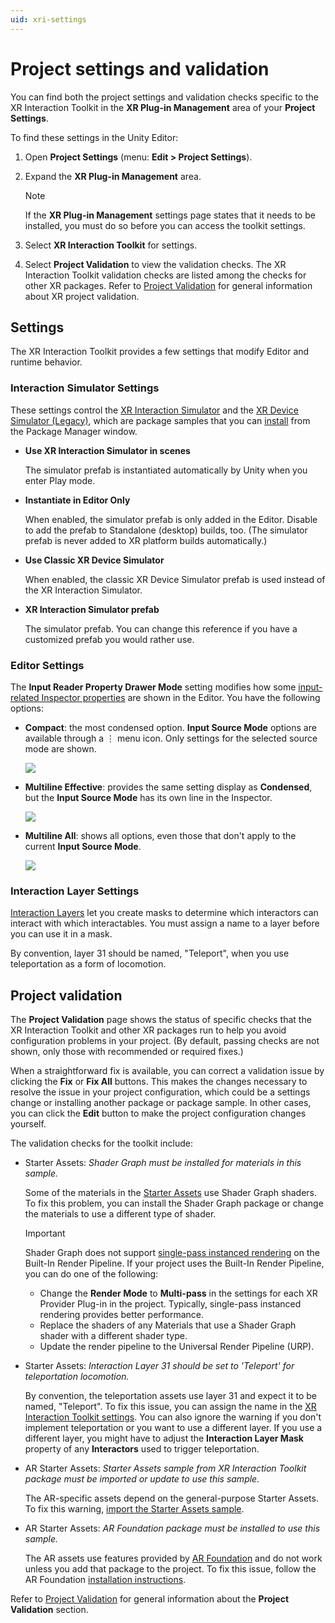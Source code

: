 ```yaml
---
uid: xri-settings
---
```


# Project settings and validation

You can find both the project settings and validation checks specific to the XR Interaction Toolkit in the **XR Plug-in Management** area of your **Project Settings**.

To find these settings in the Unity Editor:

1. Open **Project Settings** (menu: **Edit &gt; Project Settings**).
2. Expand the **XR Plug-in Management** area.

   > [!NOTE]
   > If the **XR Plug-in Management** settings page states that it needs to be installed, you must do so before you can access the toolkit settings.

3. Select **XR Interaction Toolkit** for settings.
4. Select **Project Validation** to view the validation checks. The XR Interaction Toolkit validation checks are listed among the checks for other XR packages. Refer to [Project Validation](xref:xr-core-utils-project-validation) for general information about XR project validation.

## Settings

The XR Interaction Toolkit provides a few settings that modify Editor and runtime behavior.

### Interaction Simulator Settings

These settings control the [XR Interaction Simulator](xref:xri-xr-interaction-simulator-overview) and the [XR Device Simulator (Legacy)](xref:xri-samples-xr-device-simulator), which are package samples that you can [install](xref:xri-installation#installing-samples) from the Package Manager window.

* **Use XR Interaction Simulator in scenes**

   The simulator prefab is instantiated automatically by Unity when you enter Play mode.

* **Instantiate in Editor Only**

   When enabled, the simulator prefab is only added in the Editor. Disable to add the prefab to Standalone (desktop) builds, too. (The simulator prefab is never added to XR platform builds automatically.)

* **Use Classic XR Device Simulator**

   When enabled, the classic XR Device Simulator prefab is used instead of the XR Interaction Simulator.

* **XR Interaction Simulator prefab**

   The simulator prefab. You can change this reference if you have a customized prefab you would rather use.

<a name ="editor-settings"></a>
### Editor Settings

The **Input Reader Property Drawer Mode** setting modifies how some [input-related Inspector properties](xref:xri-configure-input-system) are shown in the Editor. You have the following options:

* **Compact**: the most condensed option. **Input Source Mode** options are available through a &vellip; menu icon. Only settings for the selected source mode are shown.

   ![](images/reader-compact.png)

* **Multiline Effective**: provides the same setting display as **Condensed**, but the **Input Source Mode** has its own line in the Inspector.

   ![](images/reader-multiline-effective.png)

* **Multiline All**: shows all options, even those that don't apply to the current **Input Source Mode**.

   ![](images/reader-multiline-all.png)

<a name ="interaction-layers"></a>
### Interaction Layer Settings

[Interaction Layers](xref:xri-interaction-layers) let you create masks to determine which interactors can interact with which interactables. You must assign a name to a layer before you can use it in a mask.

By convention, layer 31 should be named, "Teleport", when you use teleportation as a form of locomotion.

## Project validation

The **Project Validation** page shows the status of specific checks that the XR Interaction Toolkit and other XR packages run to help you avoid configuration problems in your project. (By default, passing  checks are not shown, only those with recommended or required fixes.)

When a straightforward fix is available, you can correct a validation issue by clicking the **Fix** or **Fix All** buttons. This makes the changes necessary to resolve the issue in your project configuration, which could be a settings change or installing another package or package sample. In other cases, you can click the **Edit** button to make the project configuration changes yourself.

The validation checks for the toolkit include:

* Starter Assets: _Shader Graph must be installed for materials in this sample._

   Some of the materials in the [Starter Assets](xref:xri-samples-starter-assets) use Shader Graph shaders. To fix this problem, you can install the Shader Graph package or change the materials to use a different type of shader.

   > [!IMPORTANT]
   > Shader Graph does not support [single-pass instanced rendering](xref:SinglePassStereoRendering) on the Built-In Render Pipeline. If your project uses the Built-In Render Pipeline, you can do one of the following:
   >
   > * Change the **Render Mode** to **Multi-pass** in the settings for each XR Provider Plug-in in the project. Typically, single-pass instanced rendering provides better performance.
   > * Replace the shaders of any Materials that use a Shader Graph shader with a different shader type.
   > * Update the render pipeline to the Universal Render Pipeline (URP).

* Starter Assets: _Interaction Layer 31 should be set to 'Teleport' for teleportation locomotion._

   By convention, the teleportation assets use layer 31 and expect it to be named, "Teleport". To fix this issue, you can assign the name in the [XR Interaction Toolkit settings](#interaction-layers). You can also ignore the warning if you don't implement teleportation or you want to use a different layer. If you use a different layer, you might have to adjust the **Interaction Layer Mask** property of any **Interactors** used to trigger teleportation.

* AR Starter Assets: _Starter Assets sample from XR Interaction Toolkit package must be imported or update to use this sample._

   The AR-specific assets depend on the general-purpose Starter Assets. To fix this warning, [import the Starter Assets sample](xref:xri-installation#installing-samples).

* AR Starter Assets: _AR Foundation package must be installed to use this sample._

   The AR assets use features provided by [AR Foundation](xref:arfoundation-manual) and do not work unless you add that package to the project. To fix this issue, follow the AR Foundation [installation instructions](xref:arfoundation-install).

Refer to [Project Validation](xref:xr-core-utils-project-validation) for general information about the **Project Validation** section.
